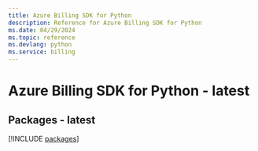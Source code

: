 ```yaml
---
title: Azure Billing SDK for Python
description: Reference for Azure Billing SDK for Python
ms.date: 04/29/2024
ms.topic: reference
ms.devlang: python
ms.service: billing
---
```

# Azure Billing SDK for Python - latest
## Packages - latest
[!INCLUDE [packages](billing-index.md)]